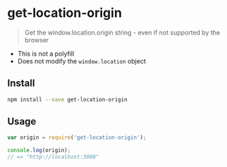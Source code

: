 # get-location-origin
> Get the window.location.origin string - even if not supported by the browser

- This is not a polyfill
- Does not modify the `window.location` object

## Install
```sh
npm install --save get-location-origin
```

## Usage
```js
var origin = require('get-location-origin');

console.log(origin);
// => "http://localhost:3000"
```